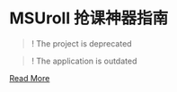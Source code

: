 # **MSUroll** 抢课神器指南

> ! The project is deprecated

> ! The application is outdated

[Read More](https://bythew3i.github.io/2017/12/22/msuroll-documentation/) 
